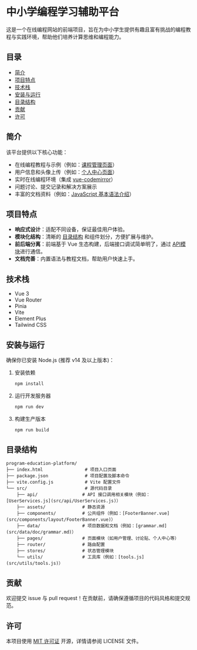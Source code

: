 # 中小学编程学习辅助平台

这是一个在线编程网站的前端项目，旨在为中小学生提供有趣且富有挑战的编程教程与实践环境，帮助他们培养计算思维和编程能力。

## 目录

- [简介](#简介)
- [项目特点](#项目特点)
- [技术栈](#技术栈)
- [安装与运行](#安装与运行)
- [目录结构](#目录结构)
- [贡献](#贡献)
- [许可](#许可)

## 简介

该平台提供以下核心功能：
- 在线编程教程与示例（例如：[课程管理页面](src/pages/manage/user_manage/AddUser.vue)）
- 用户信息和头像上传（例如：[个人中心页面](src/pages/personal_center/myinfo/TheProfile.vue)）
- 实时在线编程环境（集成 [vue-codemirror](src/main.js)）
- 问题讨论、提交记录和解决方案展示
- 丰富的文档资料（例如：[JavaScript 基本语法介绍](src/data/doc/grammar.md)）

## 项目特点

- **响应式设计**：适配不同设备，保证最佳用户体验。
- **模块化结构**：清晰的 [目录结构](#目录结构) 和组件划分，方便扩展与维护。
- **前后端分离**：前端基于 Vue 生态构建，后端接口调试简单明了，通过 [API模块](src/api/)进行通信。
- **文档完善**：内置语法与教程文档，帮助用户快速上手。

## 技术栈

- Vue 3
- Vue Router
- Pinia
- Vite
- Element Plus
- Tailwind CSS

## 安装与运行

确保你已安装 Node.js (推荐 v14 及以上版本)：

1. 安装依赖

   ```sh
   npm install
   ```

2. 运行开发服务器

   ```sh
   npm run dev
   ```

3. 构建生产版本

   ```sh
   npm run build
   ```

## 目录结构

```
program-education-platform/
├── index.html                # 项目入口页面
├── package.json              # 项目配置及脚本命令
├── vite.config.js            # Vite 配置文件
└── src/                      # 源代码目录
    ├── api/                 # API 接口调用相关模块（例如：[UserServices.js](src/api/UserServices.js)）
    ├── assets/              # 静态资源
    ├── components/          # 公共组件（例如：[FooterBanner.vue](src/components/layout/FooterBanner.vue)）
    ├── data/                # 项目数据和文档（例如：[grammar.md](src/data/doc/grammar.md)）
    ├── pages/               # 页面模块（如用户管理、讨论贴、个人中心等）
    ├── router/              # 路由配置
    ├── stores/              # 状态管理模块
    └── utils/               # 工具库（例如：[tools.js](src/utils/tools.js)）
```

## 贡献

欢迎提交 issue 与 pull request！在贡献前，请确保遵循项目的代码风格和提交规范。

## 许可

本项目使用 [MIT 许可证](LICENSE) 开源，详情请参阅 LICENSE 文件。